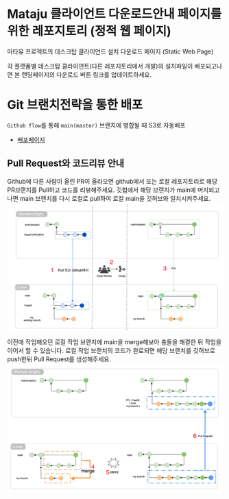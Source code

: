 # Mataju 클라이언트 다운로드안내 페이지를 위한 레포지토리 (정적 웹 페이지)
마타유 프로젝트의 데스크탑 클라이언드 설치 다운로드 페이지 (Static Web Page)

각 플랫폼별 데스크탑 클라이언트(다른 레포지토리에서 개발)의 설치파일이 배포되고나면 본 랜딩페이지의 다운로드 버튼 링크를 업데이트하세요.

# Git 브랜치전략을 통한 배포
`Github flow`를 통해 `main(master)` 브랜치에 병합될 때 S3로 자동배포
* [배포페이지](https://matayu-landing-qa.s3.ap-northeast-2.amazonaws.com/index.html)


## Pull Request와 코드리뷰 안내
Github에 다른 사람이 올린 PR이 올라오면 github에서 또는 로컬 레포지토리로 해당 PR브랜치를 Pull하고 코드를 리뷰해주세요. 깃헙에서 해당 브랜치가 main에 머지되고 나면 main 브랜치를 다시 로컬로 pull하여 로컬 main을 깃허브와 일치시켜주세요.
 ![깃PR도식도1](./docs/readme-img/github-pr-1.png)

 이전에 작업해오던 로컬 작업 브랜치에 main을 merge해보아 충돌을 해결한 뒤 작업을 이어서 할 수 있습니다. 로컬 작업 브랜치의 코드가 완료되면 해당 브랜치를 깃허브로 push한뒤 Pull Request를  생성해주세요.
 ![깃PR도식도2](./docs/readme-img/github-pr-2.png)
